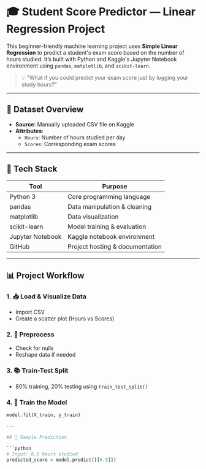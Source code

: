 # 🎓 Student Score Predictor — Linear Regression Project

This beginner-friendly machine learning project uses **Simple Linear Regression** to predict a student's exam score based on the number of hours studied. It’s built with Python and Kaggle's Jupyter Notebook environment using `pandas`, `matplotlib`, and `scikit-learn`.

> 💡 "What if you could predict your exam score just by logging your study hours?"

---

## 📁 Dataset Overview

- **Source**: Manually uploaded CSV file on Kaggle
- **Attributes**:
  - `Hours`: Number of hours studied per day
  - `Scores`: Corresponding exam scores

---

## 🔧 Tech Stack

| Tool             | Purpose                          |
|------------------|----------------------------------|
| Python 3         | Core programming language        |
| pandas           | Data manipulation & cleaning     |
| matplotlib       | Data visualization               |
| scikit-learn     | Model training & evaluation      |
| Jupyter Notebook | Kaggle notebook environment      |
| GitHub           | Project hosting & documentation  |

---

## 📊 Project Workflow

### 1. 📥 Load & Visualize Data
- Import CSV
- Create a scatter plot (Hours vs Scores)

### 2. 🧪 Preprocess
- Check for nulls
- Reshape data if needed

### 3. 📚 Train-Test Split
- 80% training, 20% testing using `train_test_split()`

### 4. 🧠 Train the Model
```python
model.fit(X_train, y_train)

---

## 🔮 Sample Prediction

```python
# Input: 6.5 hours studied
predicted_score = model.predict([[6.5]])
